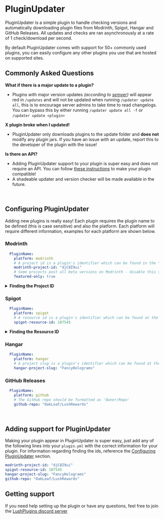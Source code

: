 # PluginUpdater
PluginUpdater is a simple plugin to handle checking versions and automatically downloading plugin files from Modrinth, Spigot, Hangar and GitHub Releases. All updates and checks are ran asynchronously at a rate of 1 check/download per second.

By default PluginUpdater comes with support for 50+ commonly used plugins, you can easily configure any other plugins you use that are hosted on supported sites.

## Commonly Asked Questions
**What if there is a major update to a plugin?**
- Plugins with major version updates _(according to [semver](https://semver.org/))_ will appear red in `/updates` and will not be updated when running `/updater update all`, this is to encourage server admins to take time to read changelogs. You can bypass this by either running `/updater update all -f` or `/updater update <plugin>`

**X plugin broke when I updated!**
- PluginUpdater only downloads plugins to the update folder and **does not** modify any plugin jars. If you have an issue with an update, report this to the developer of the plugin with the issue!

**Is there an API?**
- Adding PluginUpdater support to your plugin is super easy and does not require an API. You can follow [these instructions](https://github.com/OakLoaf/PluginUpdater/blob/master/README.md#adding-support-for-pluginupdater) to make your plugin compatible!
- A shadeable updater and version checker will be made available in the future.

<br>

## Configuring PluginUpdater

Adding new plugins is really easy! Each plugin requires the plugin name to be defined (this is case sensitive) and also the platform. Each platform will require different information, examples for each platform are shown below.

### Modrinth
  
```yml
  PluginName:
    platform: modrinth
    # A project id is a plugin's identifier which can be found in the "Technical Information" section on the Modrinth plugin page, as shown here (The project slug can also be used)
    modrinth-project-id: "djC8I9ui"
    # Some projects post all beta versions on Modrinth - disable this setting if you want to receive updates for all versions including beta versions
    featured-only: true
```

<details><summary><b>Finding the Project ID</b></summary>
  <img src="https://imgur.com/xWnjjud.png"/>
</details>

### Spigot

```yml
  PluginName:
    platform: spigot
    # A resource id is a plugin's identifier which can be found at the end of the page's url
    spigot-resource-id: 107545
```

<details><summary><b>Finding the Resource ID</b></summary>
  <img src="https://i.imgur.com/ONpNxMz.png"/>
</details>

### Hangar

```yml
  PluginName:
    platform: hangar
    # A project slug is a plugin's identifier which can be found at the end of the page's url
    hangar-project-slug: "FancyHolograms"
```

### GitHub Releases

```yml
  PluginName:
    platform: github
    # The GitHub repo should be formatted as 'Owner/Repo'
    github-repo: "OakLoaf/LushRewards"
```

<br>

## Adding support for PluginUpdater
Making your plugin appear in PluginUpdater is super easy, just add any of the following lines into your `plugin.yml` with the correct information for your plugin. For information regarding finding the ids, reference the [Configuring PluginUpdater](https://github.com/OakLoaf/PluginUpdater/blob/master/README.md#configuring-pluginupdater) section.

```yml
modrinth-project-id: "djC8I9ui"
spigot-resource-id: 107545
hangar-project-slug: "FancyHolograms"
github-repo: "OakLoaf/LushRewards"
```

## Getting support
If you need help setting up the plugin or have any questions, feel free to join the [LushPlugins discord server](https://discord.gg/mbPxvAxP3m)
